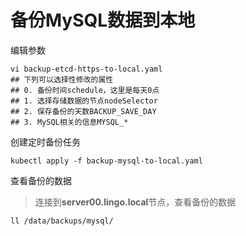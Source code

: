 # 备份MySQL数据到本地

编辑参数

```
vi backup-etcd-https-to-local.yaml
## 下列可以选择性修改的属性
## 0. 备份时间schedule，这里是每天0点
## 1. 选择存储数据的节点nodeSelector
## 2. 保存备份的天数BACKUP_SAVE_DAY
## 3. MySQL相关的信息MYSQL_*
```

创建定时备份任务

```
kubectl apply -f backup-mysql-to-local.yaml
```

查看备份的数据

> 连接到**server00.lingo.local**节点，查看备份的数据

```
ll /data/backups/mysql/
```

